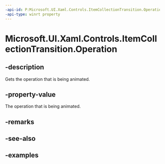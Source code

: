 ```yaml
---
-api-id: P:Microsoft.UI.Xaml.Controls.ItemCollectionTransition.Operation
-api-type: winrt property
---
```


# Microsoft.UI.Xaml.Controls.ItemCollectionTransition.Operation

<!--
public Microsoft.UI.Xaml.Controls.ItemCollectionTransitionOperation Operation { get; }
-->


## -description

Gets the operation that is being animated.

## -property-value

The operation that is being animated.

## -remarks

## -see-also

## -examples


